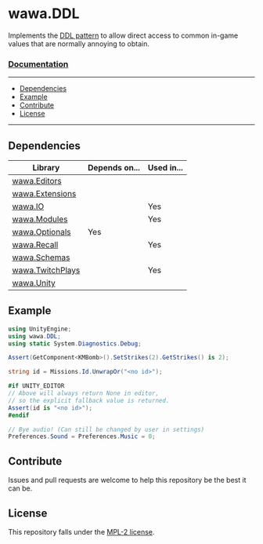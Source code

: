 # wawa.DDL

Implements the [DDL pattern](https://github.com/Emik03/.DDL#chapter-23-the-ddl-pattern) to allow direct access to common
in-game values that are normally annoying to obtain.

### [Documentation](https://github.com/Emik03/wawa/blob/main/apidocs/wawa.DDL/wawa.DDL.md)

---

- [Dependencies](#dependencies)
- [Example](#example)
- [Contribute](#contribute)
- [License](#license)

---

## Dependencies

| Library                                                                       | Depends on... | Used in... |
|-------------------------------------------------------------------------------|---------------|------------|
| [wawa.Editors](https://github.com/Emik03/wawa/tree/main/wawa.Editors)         |               |            |
| [wawa.Extensions](https://github.com/Emik03/wawa/tree/main/wawa.Extensions)   |               |            |
| [wawa.IO](https://github.com/Emik03/wawa/tree/main/wawa.IO)                   |               | Yes        |
| [wawa.Modules](https://github.com/Emik03/wawa/tree/main/wawa.Modules)         |               | Yes        |
| [wawa.Optionals](https://github.com/Emik03/wawa/tree/main/wawa.Optionals)     | Yes           | ️          |
| [wawa.Recall](https://github.com/Emik03/wawa/tree/main/wawa.Recall)           |               | Yes        |
| [wawa.Schemas](https://github.com/Emik03/wawa/tree/main/wawa.Schemas)         |               |            |
| [wawa.TwitchPlays](https://github.com/Emik03/wawa/tree/main/wawa.TwitchPlays) |               | Yes        |
| [wawa.Unity](https://github.com/Emik03/wawa/tree/main/wawa.Unity)             |               | ️          |

## Example

```csharp
using UnityEngine;
using wawa.DDL;
using static System.Diagnostics.Debug;

Assert(GetComponent<KMBomb>().SetStrikes(2).GetStrikes() is 2);

string id = Missions.Id.UnwrapOr("<no id>");

#if UNITY_EDITOR
// Above will always return None in editor,
// so the explicit fallback value is returned.
Assert(id is "<no id>");
#endif

// Bye audio! (Can still be changed by user in settings)
Preferences.Sound = Preferences.Music = 0;
```

## Contribute

Issues and pull requests are welcome to help this repository be the best it can be.

## License

This repository falls under the [MPL-2 license](https://www.mozilla.org/en-US/MPL/2.0/).
